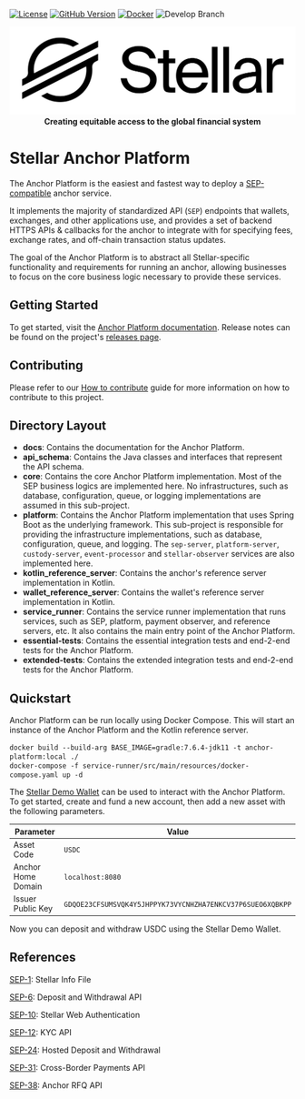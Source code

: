 [![License](https://badgen.net/badge/license/Apache%202/blue?icon=github&label=License)](https://github.com/stellar/java-stellar-anchor-sdk/blob/develop/LICENSE)
[![GitHub Version](https://badgen.net/github/release/stellar/java-stellar-anchor-sdk?icon=github&label=Latest%20release)](https://github.com/stellar/java-stellar-anchor-sdk/releases)
[![Docker](https://badgen.net/badge/Latest%20Release/v2.6.1/blue?icon=docker)](https://hub.docker.com/r/stellar/anchor-platform/tags?page=1&name=2.5.1)
![Develop Branch](https://github.com/stellar/java-stellar-anchor-sdk/actions/workflows/on_push_to_develop.yml/badge.svg?branch=develop)

<div style="text-align: center">
<img alt="Stellar" src="https://github.com/stellar/.github/raw/master/stellar-logo.png" width="558" />
<br/>
<strong>Creating equitable access to the global financial system</strong>
</div>

# Stellar Anchor Platform

The Anchor Platform is the easiest and fastest way to deploy
a [SEP-compatible](https://github.com/stellar/stellar-protocol/tree/master/ecosystem) anchor service.

It implements the majority of standardized API (`SEP`) endpoints that wallets, exchanges, and other applications use,
and provides a set of backend HTTPS APIs & callbacks for the anchor to integrate with for specifying fees, exchange
rates, and off-chain transaction status updates.

The goal of the Anchor Platform is to abstract all Stellar-specific functionality and requirements for running an
anchor, allowing businesses to focus on the core business logic necessary to provide these services.

## Getting Started

To get started, visit the [Anchor Platform documentation](https://developers.stellar.org/docs/category/anchor-platform).
Release notes can be found on the
project's [releases page](https://github.com/stellar/java-stellar-anchor-sdk/releases).

## Contributing

Please refer to our [How to contribute](/docs/01%20-%20Contributing/README.md) guide for more information on how to
contribute to this project.

## Directory Layout

- __docs__: Contains the documentation for the Anchor Platform.
- __api_schema__: Contains the Java classes and interfaces that represent the API schema.
- __core__: Contains the core Anchor Platform implementation. Most of the SEP business logics are implemented here. No
  infrastructures, such as database, configuration, queue, or logging implementations are assumed in this sub-project.
- __platform__: Contains the Anchor Platform implementation that uses Spring Boot as the underlying framework. This
  sub-project is responsible for providing the infrastructure implementations, such as database, configuration, queue,
  and logging. The `sep-server`, `platform-server`, `custody-server`, `event-processor` and `stellar-observer` services
  are also implemented here.
- __kotlin_reference_server__: Contains the anchor's reference server implementation in Kotlin.
- __wallet_reference_server__: Contains the wallet's reference server implementation in Kotlin.
- __service_runner__: Contains the service runner implementation that runs services, such as SEP, platform, payment
  observer, and reference servers, etc. It also contains the main entry point of the Anchor Platform.
- __essential-tests__: Contains the essential integration tests and end-2-end tests for the Anchor Platform.
- __extended-tests__: Contains the extended integration tests and end-2-end tests for the Anchor Platform.

## Quickstart

Anchor Platform can be run locally using Docker Compose. This will start an instance of the Anchor Platform and the
Kotlin reference server.

```shell
docker build --build-arg BASE_IMAGE=gradle:7.6.4-jdk11 -t anchor-platform:local ./
docker-compose -f service-runner/src/main/resources/docker-compose.yaml up -d
```

The [Stellar Demo Wallet](https://demo-wallet.stellar.org) can be used to interact with the Anchor Platform. To get
started, create and fund a new account, then add a new asset with the following parameters.

| Parameter          | Value                                                      |
|--------------------|------------------------------------------------------------|
| Asset Code         | `USDC`                                                     |
| Anchor Home Domain | `localhost:8080`                                           |
| Issuer Public Key  | `GDQOE23CFSUMSVQK4Y5JHPPYK73VYCNHZHA7ENKCV37P6SUEO6XQBKPP` |

Now you can deposit and withdraw USDC using the Stellar Demo Wallet.

## References

[SEP-1](https://stellar.org/protocol/sep-6): Stellar Info File

[SEP-6](https://stellar.org/protocol/sep-6): Deposit and Withdrawal API

[SEP-10](https://stellar.org/protocol/sep-10): Stellar Web Authentication

[SEP-12](https://stellar.org/protocol/sep-12): KYC API

[SEP-24](https://stellar.org/protocol/sep-24): Hosted Deposit and Withdrawal

[SEP-31](https://stellar.org/protocol/sep-31): Cross-Border Payments API

[SEP-38](https://stellar.org/protocol/sep-38): Anchor RFQ API

